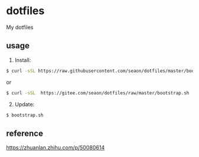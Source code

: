 # dotfiles
My dotfiles

## usage
1. Install:
```sh
$ curl -sSL https://raw.githubusercontent.com/seaon/dotfiles/master/bootstrap.sh | bash
```
or
```sh
$ curl -sSL  https://gitee.com/seaon/dotfiles/raw/master/bootstrap.sh | bash
```
2. Update:
```sh
$ bootstrap.sh
```

## reference
https://zhuanlan.zhihu.com/p/50080614
